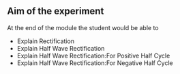 ## Aim of the experiment

At the end of the module the student would be able to
- Explain Rectification
- Explain Half Wave Rectification
- Explain Half Wave Rectification:For Positive Half Cycle
- Explain Half Wave Rectification:For Negative Half Cycle

